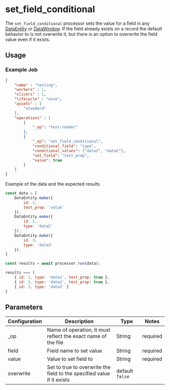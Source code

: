 # set_field_conditional

The `set_field_conditional` processor sets the value for a field in any [DataEntity](https://terascope.github.io/teraslice/docs/packages/utils/api/classes/dataentity) or [DataWindow](../entity/data-window.md). If the field already exists on a record the default behavior to is not overwrite it, but there is an option to overwrite the field value even if it exists.

## Usage

### Example Job

```json
{
    "name" : "testing",
    "workers" : 1,
    "slicers" : 1,
    "lifecycle" : "once",
    "assets" : [
        "standard"
    ],
    "operations" : [
        {
            "_op": "test-reader"
        },
        {
            "_op": "set_field_conditional",
            "conditional_field": "type",
            "conditional_values": ["data1", "data2"],
            "set_field": "test_prop",
            "value": true
        }
    ]
}

```
Example of the data and the expected results

```javascript
const data = [
    DataEntity.make({
        id: 1,
        test_prop: 'value'
    }),
    DataEntity.make({
        id: 2,
        type: 'data2'
    }),
    DataEntity.make({
        id: 3,
        type: 'data3'
    }),
]

const results = await processor.run(data);

results === [
    { id: 1, type: 'data1', test_prop: true },
    { id: 2, type: 'data2', test_prop: true },
    { id: 3, type: 'data3' }
]
```

## Parameters

| Configuration | Description                                                   | Type   | Notes                        |
| ------------- | ------------------------------------------------------------- | ------ | ---------------------------- |
| _op           | Name of operation, it must reflect the exact name of the file | String | required                     |
| field         | Field name to set value                  | String | required |
| value         | Value to set field to                    | String | required |
| overwrite | Set to true to overwrite the field to the specified value if it exists | default `false` |
